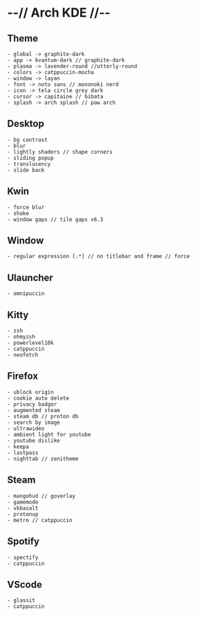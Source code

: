 # --// Arch KDE //-- #


## Theme 
    - global -> graphite-dark
    - app -> kvantum-dark // graphite-dark
    - plasma -> lavender-round //utterly-round
    - colors -> catppuccin-mocha
    - window -> layan
    - font -> noto sans // mononoki nerd
    - icon -> tela circle grey dark
    - cursor -> capitaine // bibata
    - splash -> arch splash // paw arch

## Desktop
    - bg contrast
    - blur
    - lightly shaders // shape corners
    - sliding popup
    - translucency
    - slide back

## Kwin
    - force blur
    - shake
    - window gaps // tile gaps v6.3

## Window
    - regular expression [.*] // no titlebar and frame // force

## Ulauncher
    - omnipuccin

## Kitty
    - zsh
    - ohmyzsh
    - powerlevel10k
    - catppuccin
    - neofetch

## Firefox
    - ublock origin
    - cookie auto delete
    - privacy badger
    - augmented steam
    - steam db // proton db
    - search by image
    - ultrawideo
    - ambient light for youtube
    - youtube dislike
    - keepa
    - lastpass
    - nighttab // zenitheme

## Steam
    - mangohud // goverlay
    - gamemode
    - vkbasalt
    - protonup
    - metro // catppuccin

## Spotify
    - spectify
    - catppuccin

## VScode
    - glassit
    - catppuccin

